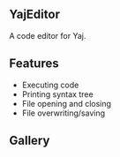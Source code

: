 ## YajEditor
A code editor for Yaj.

## Features
- Executing code
- Printing syntax tree
- File opening and closing
- File overwriting/saving

## Gallery
